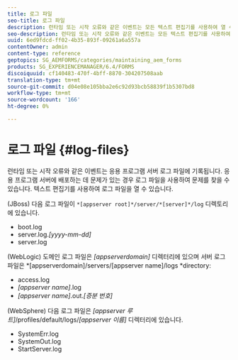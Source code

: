 ```yaml
---
title: 로그 파일
seo-title: 로그 파일
description: 런타임 또는 시작 오류와 같은 이벤트는 모든 텍스트 편집기를 사용하여 열 수 있는 응용 프로그램 서버 로그 파일에 기록됩니다.
seo-description: 런타임 또는 시작 오류와 같은 이벤트는 모든 텍스트 편집기를 사용하여 열 수 있는 응용 프로그램 서버 로그 파일에 기록됩니다.
uuid: 6ed9fdcd-ff02-4b35-893f-09261a6a557a
contentOwner: admin
content-type: reference
geptopics: SG_AEMFORMS/categories/maintaining_aem_forms
products: SG_EXPERIENCEMANAGER/6.4/FORMS
discoiquuid: cf140483-470f-4bff-8870-304207508aab
translation-type: tm+mt
source-git-commit: d04e08e105bba2e6c92d93bcb58839f1b5307bd8
workflow-type: tm+mt
source-wordcount: '166'
ht-degree: 0%

---
```



# 로그 파일 {#log-files}

런타임 또는 시작 오류와 같은 이벤트는 응용 프로그램 서버 로그 파일에 기록됩니다. 응용 프로그램 서버에 배포하는 데 문제가 있는 경우 로그 파일을 사용하여 문제를 찾을 수 있습니다. 텍스트 편집기를 사용하여 로그 파일을 열 수 있습니다.

(JBoss) 다음 로그 파일이 `*[appserver root]*/server/*[server]*/log` 디렉토리에 있습니다.

* boot.log
* server.log.*[yyyy-mm-dd]*
* server.log

(WebLogic) 도메인 로그 파일은 *[appserverdomain]* 디렉터리에 있으며 서버 로그 파일은 *[appserverdomain]/servers/[appserver name]/logs *directory:

* access.log
* *[appserver name]*.log
* *[appserver name]*.out.*[증분 번호]*

(WebSphere) 다음 로그 파일은 *[appserver 루트]*/profiles/default/logs/*[appserver 이름]* 디렉터리에 있습니다.

* SystemErr.log
* SystemOut.log
* StartServer.log

